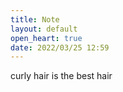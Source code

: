 ```yaml
---
title: Note
layout: default
open_heart: true
date: 2022/03/25 12:59
---
```


curly hair is the best hair
